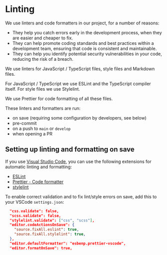 # Linting

We use linters and code formatters in our project, for a number of reasons:

- They help you catch errors early in the development process, when they are easier and cheaper to fix.
- They can help promote coding standards and best practices within a development team,
  ensuring that code is consistent and maintainable.
- They can help you identify potential security vulnerabilities in your code, reducing the risk of a breach.

We use linters for JavaScript / TypeScript files, style files and Markdown files.

For JavaScript / TypeScript we use ESLint and the TypeScript compiler itself.
For style files we use Stylelint.

We use Prettier for code formatting of all these files.

These linters and formatters are run:

- on save (requiring some configuration by developers, see below)
- pre-commit
- on a push to `main` or `develop`
- when opening a PR

## Setting up linting and formatting on save

If you use [Visual Studio Code](https://code.visualstudio.com/),
you can use the following extensions for automatic linting and formatting:

- [ESLint](https://marketplace.visualstudio.com/items?itemName=dbaeumer.vscode-eslint)
- [Prettier - Code formatter](https://marketplace.visualstudio.com/items?itemName=esbenp.prettier-vscode)
- [stylelint](https://marketplace.visualstudio.com/items?itemName=stylelint.vscode-stylelint)

To enable correct validation and to fix lint/style errors on save, add this to your VSCode `settings.json`:

```json
  "css.validate": false,
  "scss.validate": false,
  "stylelint.validate": ["css", "scss"],
  "editor.codeActionsOnSave": {
    "source.fixAll.eslint": true,
    "source.fixAll.stylelint": true,
  },
  "editor.defaultFormatter": "esbenp.prettier-vscode",
  "editor.formatOnSave": true,
```
